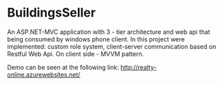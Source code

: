 BuildingsSeller
===============
An ASP.NET-MVC application with 3 - tier architecture and web api that being consumed by windows phone client.
In this project were implemented: custom role system, client-server communication based on Restful Web Api. On client side -  MVVM pattern.

Demo can be seen at the following link: http://realty-online.azurewebsites.net/
